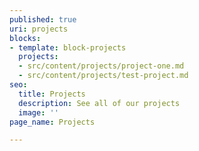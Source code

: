 ```yaml
---
published: true
uri: projects
blocks:
- template: block-projects
  projects:
  - src/content/projects/project-one.md
  - src/content/projects/test-project.md
seo:
  title: Projects
  description: See all of our projects
  image: ''
page_name: Projects

---
```

